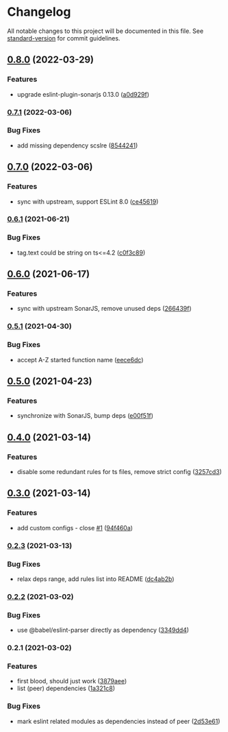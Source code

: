 # Changelog

All notable changes to this project will be documented in this file. See [standard-version](https://github.com/conventional-changelog/standard-version) for commit guidelines.

## [0.8.0](https://github.com/rx-ts/eslint-plugin-sonar/compare/v0.7.1...v0.8.0) (2022-03-29)


### Features

* upgrade eslint-plugin-sonarjs 0.13.0 ([a0d929f](https://github.com/rx-ts/eslint-plugin-sonar/commit/a0d929fcff97990f167d5a9fdf74fe67f0656f78))

### [0.7.1](https://github.com/rx-ts/eslint-plugin-sonar/compare/v0.7.0...v0.7.1) (2022-03-06)


### Bug Fixes

* add missing dependency scslre ([8544241](https://github.com/rx-ts/eslint-plugin-sonar/commit/85442410118c465056c54f3236fb13c5dc9d4d49))

## [0.7.0](https://github.com/rx-ts/eslint-plugin-sonar/compare/v0.6.1...v0.7.0) (2022-03-06)

### Features

* sync with upstream, support ESLint 8.0 ([ce45619](https://github.com/rx-ts/eslint-plugin-sonar/commit/ce45619877aa5d212887d5c6904a7bad7e417d0e))

### [0.6.1](https://github.com/rx-ts/eslint-plugin-sonar/compare/v0.6.0...v0.6.1) (2021-06-21)


### Bug Fixes

* tag.text could be string on ts<=4.2 ([c0f3c89](https://github.com/rx-ts/eslint-plugin-sonar/commit/c0f3c895a4db7ff4245b419b038d95cefc3fa54d))

## [0.6.0](https://github.com/rx-ts/eslint-plugin-sonar/compare/v0.5.1...v0.6.0) (2021-06-17)


### Features

* sync with upstream SonarJS, remove unused deps ([266439f](https://github.com/rx-ts/eslint-plugin-sonar/commit/266439f7d6dfaa1b19b2234865c3c5e3689a4763))

### [0.5.1](https://github.com/rx-ts/eslint-plugin-sonar/compare/v0.5.0...v0.5.1) (2021-04-30)


### Bug Fixes

* accept A-Z started function name ([eece6dc](https://github.com/rx-ts/eslint-plugin-sonar/commit/eece6dc95227abc72952a2387d97a55a93aa48b0))

## [0.5.0](https://github.com/rx-ts/eslint-plugin-sonar/compare/v0.4.0...v0.5.0) (2021-04-23)


### Features

* synchronize with SonarJS, bump deps ([e00f51f](https://github.com/rx-ts/eslint-plugin-sonar/commit/e00f51f0fccd03f5752baf8837605ab96620b002))

## [0.4.0](https://github.com/rx-ts/eslint-plugin-sonar/compare/v0.3.0...v0.4.0) (2021-03-14)


### Features

* disable some redundant rules for ts files, remove strict config ([3257cd3](https://github.com/rx-ts/eslint-plugin-sonar/commit/3257cd33c4ada40fcd29210cdea82b88d009112c))

## [0.3.0](https://github.com/rx-ts/eslint-plugin-sonar/compare/v0.2.3...v0.3.0) (2021-03-14)


### Features

* add custom configs - close [#1](https://github.com/rx-ts/eslint-plugin-sonar/issues/1) ([94f460a](https://github.com/rx-ts/eslint-plugin-sonar/commit/94f460a30fa6f1d1006264503896bc4cd4652f68))

### [0.2.3](https://github.com/rx-ts/eslint-plugin-sonar/compare/v0.2.2...v0.2.3) (2021-03-13)


### Bug Fixes

* relax deps range, add rules list into README ([dc4ab2b](https://github.com/rx-ts/eslint-plugin-sonar/commit/dc4ab2b50c3841ed129f1e77d31d3369d998137f))

### [0.2.2](https://github.com/rx-ts/eslint-plugin-sonar/compare/v0.2.1...v0.2.2) (2021-03-02)


### Bug Fixes

* use @babel/eslint-parser directly as dependency ([3349dd4](https://github.com/rx-ts/eslint-plugin-sonar/commit/3349dd424444b0a5b44d9ed33498c34f236b74d0))

### 0.2.1 (2021-03-02)


### Features

* first blood, should just work ([3879aee](https://github.com/rx-ts/eslint-plugin-sonar/commit/3879aeebfabd6d8b2245b80e331c93663d00df8e))
* list (peer) dependencies ([1a321c8](https://github.com/rx-ts/eslint-plugin-sonar/commit/1a321c833674570c57d53474371573c4d6dcece6))


### Bug Fixes

* mark eslint related modules as dependencies instead of peer ([2d53e61](https://github.com/rx-ts/eslint-plugin-sonar/commit/2d53e61800006543c216f8586871f2beae6d78f0))
